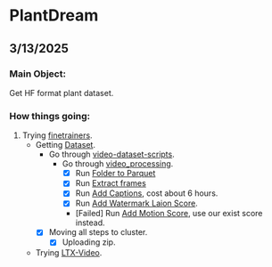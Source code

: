 # PlantDream

## 3/13/2025

### Main Object:
Get HF format plant dataset.

### How things going:

1. Trying [finetrainers](https://github.com/a-r-r-o-w/finetrainers?tab=readme-ov-file#support-matrix).
    - Getting [Dataset](https://github.com/a-r-r-o-w/finetrainers/blob/main/docs/dataset/README.md#two-file-format).
        - Go through [video-dataset-scripts](https://github.com/huggingface/video-dataset-scripts?tab=readme-ov-file#video-dataset-scripts).
            - Go through [video_processing](https://github.com/huggingface/video-dataset-scripts/tree/main/video_processing).
                - [x] Run [Folder to Parquet](https://github.com/huggingface/video-dataset-scripts/tree/main/video_processing#folder-to-parquet)
                - [x] Run [Extract frames](https://github.com/huggingface/video-dataset-scripts/tree/main/video_processing#extract-frames)
                - [x] Run [Add Captions](https://github.com/huggingface/video-dataset-scripts/tree/main/video_processing#add-captions), cost about 6 hours.
                - [x] Run [Add Watermark Laion Score](https://github.com/huggingface/video-dataset-scripts/tree/main/video_processing#add-watermark-laion-score).
                - [Failed] Run [Add Motion Score](https://github.com/huggingface/video-dataset-scripts/tree/main/video_processing#add-motion-score), use our exist score instead.
        - [x] Moving all steps to cluster.
            - [x] Uploading zip.

    - Trying [LTX-Video](https://github.com/a-r-r-o-w/finetrainers/blob/main/docs/models/ltx_video.md).